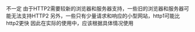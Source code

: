 

不一定
由于HTTP2需要较新的浏览器和服务器支持，一些旧的浏览器和服务器可能无法支持HTTP2
另外，一些只有少量请求和响应的小型网站，http1可能比http2更快
因此在实际的使用中，应该根据具体情况使用